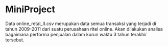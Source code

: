 # MiniProject

Data online_retal_II.csv merupakan data semua transaksi yang terjadi di tahun 2009-2011 dari suatu perusahaan ritel online. Akan dilakukan analisa bagaimana performa penjualan dalam kurun waktu 3 tahun terakhir tersebut.
